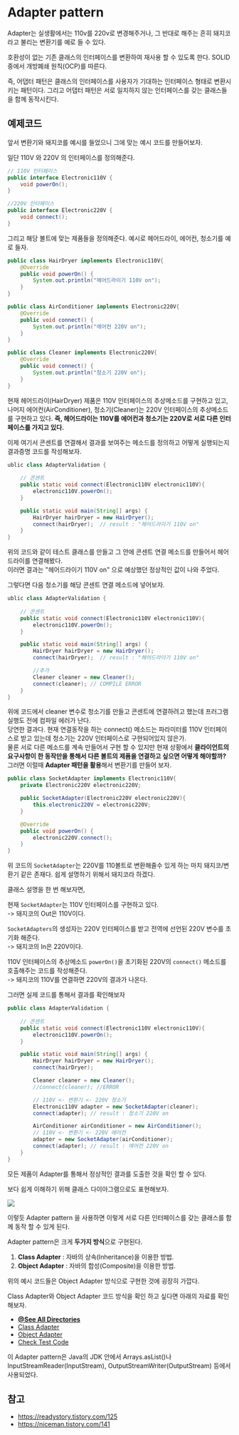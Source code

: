 # Adapter pattern

Adapter는 실생활에서는 110v를 220v로 변경해주거나, 그 반대로 해주는 흔히 돼지코 라고 불리는 변환기를 예로 들 수 있다.

호환성이 없는 기존 클래스의 인터페이스를 변환하여 재사용 할 수 있도록 한다. SOLID 중에서 개방폐쇄 원칙(OCP)를 따른다.

즉, 어댑터 패턴은 클래스의 인터페이스를 사용자가 기대하는 인터페이스 형태로 변환시키는 패턴이다. 그리고 어댑터 패턴은 서로 일치하지 않는 인터페이스를 갖는 클래스들을 함께 동작시킨다.

## 예제코드

앞서 변환기와 돼지코를 예시를 들었으니 그에 맞는 예시 코드를 만들어보자.

일단 110V 와 220V 의  인터페이스를 정의해준다.

```java
// 110V 인터페이스
public interface Electronic110V {
    void powerOn();
}
```
```java
//220V 인터페이스
public interface Electronic220V {
    void connect();
}
```

그리고 해당 볼트에 맞는 제품들을 정의해준다. 예시로 헤어드라이, 에어컨, 청소기를 예로 들자.

```java
public class HairDryer implements Electronic110V{
    @Override
    public void powerOn() {
        System.out.println("헤어드라이기 110V on");
    }
}

public class AirConditioner implements Electronic220V{
    @Override
    public void connect() {
        System.out.println("에어컨 220V on");
    }
}

public class Cleaner implements Electronic220V{
    @Override
    public void connect() {
        System.out.println("청소기 220V on");
    }
}
```
현재 헤어드라이(HairDryer) 제품은 110V 인터페이스의 추상메소드를 구현하고 있고, 나머지 에어컨(AirConditioner), 청소기(Cleaner)는 220V 인터페이스의 추상메소드를 구현하고 있다.
**즉, 헤어드라이는 110V를 에어컨과 청소기는 220V로 서로 다른 인터페이스를 가지고 있다.**

이제 여기서 콘센트를 연결해서 결과를 보여주는 메소드를 정의하고 어떻게 실행되는지 결과증명 코드를 작성해보자.

```java
ublic class AdapterValidation {
    
    // 콘센트
    public static void connect(Electronic110V electronic110V){
        electronic110V.powerOn();
    }

    public static void main(String[] args) {
        HairDryer hairDryer = new HairDryer();
        connect(hairDryer);  // result : "헤어드라이기 110V on"
    }
}
```

위의 코드와 같이 테스트 클래스를 만들고 그 안에 콘센트 연결 메소드를 만들어서 헤어드라이를 연결해봤다. <br/>
이러면 결과는 "헤어드라이기 110V on" 으로 예상했던 정상적인 값이 나와 주었다.

그렇다면 다음 청소기를 해당 콘센트 연결 메소드에 넣어보자.

```java
ublic class AdapterValidation {
    
    // 콘센트
    public static void connect(Electronic110V electronic110V){
        electronic110V.powerOn();
    }

    public static void main(String[] args) {
        HairDryer hairDryer = new HairDryer();
        connect(hairDryer);  // result : "헤어드라이기 110V on"

        //추가
        Cleaner cleaner = new Cleaner();
        connect(cleaner); // COMPILE ERROR
    }
}
```

위에 코드에서 cleaner 변수로 청소기를 만들고 콘센트에 연결하려고 했는데 프러그램 실행도 전에 컴파일 에러가 난다. <br/>
당연한 결과다. 현재 연결동작을 하는 connect() 메소드는 파라미터를 110V 인터페이스로 받고 있는데 청소기는 220V 인터페이스로 구현되어있지 않은가.<br/>
물론 서로 다른 메소드를 계속 만들어서 구현 할 수 있지만 현재 상황에서 **클라이언트의 요구사항이 한 동작만을 통해서 다른 볼트의 제품을 연결하고 싶으면 어떻게 해야할까?**
그러면 이럴때 **Adapter 패턴을 활용**해서 변환기를 만들어 보자.

```java
public class SocketAdapter implements Electronic110V{
    private Electronic220V electronic220V;

    public SocketAdapter(Electronic220V electronic220V){
        this.electronic220V = electronic220V;
    }

    @Override
    public void powerOn() {
        electronic220V.connect();
    }
}
```
위 코드의 `SocketAdapter`는 220V를 110볼트로 변환해줄수 있게 하는 마치 돼지코/변환기 같은 존재다. 쉽게 설명하기 위해서 돼지코라 하겠다.

클래스 설명을 한 번 해보자면, <br/>

현재 `SocketAdapter`는 110V 인터페이스를 구현하고 있다. <br/>
-> 돼지코의 Out은 110V이다.

`SocketAdapters`의 생성자는 220V 인터페이스를 받고 전역에 선언된 220V 변수를 초기화 해준다. <br/>
-> 돼지코의 In은 220V이다. 

110V 인터페이스의 추상메소드 `powerOn()`을 초기화된 220V의 `connect()` 메소드를 호출해주는 코드를 작성해준다.<br/>
-> 돼지코의 110V를 연결하면 220V의 결과가 나온다.

그러면 실제 코드를 통해서 결과를 확인해보자
```java
public class AdapterValidation {
    
    // 콘센트
    public static void connect(Electronic110V electronic110V){
        electronic110V.powerOn();
    }

    public static void main(String[] args) {
        HairDryer hairDryer = new HairDryer();
        connect(hairDryer);

        Cleaner cleaner = new Cleaner();
        //connect(cleaner); //ERROR

        // 110V <- 변환기 <- 220V 청소기
        Electronic110V adapter = new SocketAdapter(cleaner);
        connect(adapter); // result : 청소기 220V on

        AirConditioner airConditioner = new AirConditioner();
        // 110V <- 변환기 <- 220V 에어컨
        adapter = new SocketAdapter(airConditioner);
        connect(adapter); // result : 에어컨 220V on
    }
}
```

모든 제품이 Adapter를 통해서 정상적인 결과를 도출한 것을 확인 할 수 있다.

보다 쉽게 이해하기 위해 클래스 다이아그램으로도 표현해보자.

![](../../../../../imgs/adapter.jpg)


이렇듯 Adapter pattern 을 사용하면 이렇게 서로 다른 인터페이스를 갖는 클래스를 함께 동작 할 수 있게 된다.

Adapter pattern은 크게 **두가지 방식**으로 구현된다.
1. **Class Adapter** : 자바의 상속(Inheritance)을 이용한 방법.
2. **Object Adapter** : 자바의 합성(Composite)을 이용한 방법.

위의 예시 코드들은 Object Adapter 방식으로 구현한 것에 굉장히 가깝다.

Class Adapter와 Object Adapter 코드 방식을 확인 하고 싶다면 아래의 자료를 확인해보자.

- [**@See All Directories**](./differ)
- [Class Adapter](./differ/SocketClassAdapterImpl.java)
- [Object Adapter](./differ/SocketObjectAdapterImpl.java)
- [Check Test Code](./differ/AdapterPatternTest.java)

이 Adapter pattern은 Java의 JDK 안에서 Arrays.asList()나 InputStreamReader(InputStream), OutputStreamWriter(OutputStream) 등에서 사용되었다. 

## 참고

- https://readystory.tistory.com/125
- https://niceman.tistory.com/141
